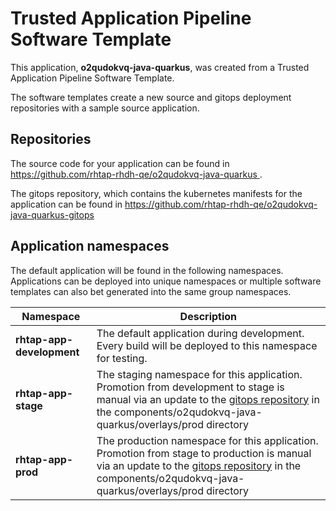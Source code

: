 # Trusted Application Pipeline Software Template

This application, **o2qudokvq-java-quarkus**, was created from a Trusted Application Pipeline Software Template.

The software templates create a new source and gitops deployment repositories with a sample source application. 

## Repositories

The source code for your application can be found in [https://github.com/rhtap-rhdh-qe/o2qudokvq-java-quarkus ](https://github.com/rhtap-rhdh-qe/o2qudokvq-java-quarkus ).
 
The gitops repository, which contains the kubernetes manifests for the application can be found in 
[https://github.com/rhtap-rhdh-qe/o2qudokvq-java-quarkus-gitops ](https://github.com/rhtap-rhdh-qe/o2qudokvq-java-quarkus-gitops ) 

## Application namespaces 

The default application will be found in the following namespaces. Applications can be deployed into unique namespaces or multiple software templates can also bet generated into the same group namespaces.  

|  Namespace   |  Description   |  
| -------- | -------- |   
| **rhtap-app-development** | The default application during development. Every build will be deployed to this namespace for testing. | 
| **rhtap-app-stage** | The staging namespace for this application. Promotion from development to stage is manual via an update to the [gitops repository](https://github.com/rhtap-rhdh-qe/o2qudokvq-java-quarkus-gitops ) in the components/o2qudokvq-java-quarkus/overlays/prod directory |  
| **rhtap-app-prod** | The production namespace for this application. Promotion from stage to production is manual via an update to the [gitops repository](https://github.com/rhtap-rhdh-qe/o2qudokvq-java-quarkus-gitops ) in the components/o2qudokvq-java-quarkus/overlays/prod directory | 